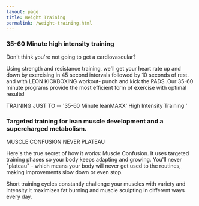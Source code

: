 ```yaml
---
layout: page
title: Weight Training
permalink: /weight-training.html
---
```


### 35-60 Minute high intensity training

Don't think you're not going to get a cardiovascular?

Using strength and resistance training, we'll get your heart rate up and down by exercising in 45 second intervals followed by 10 seconds of rest. and with LEON KICKBOXING workout- punch and kick the PADS .Our 35-60 minute programs provide the most efficient form of exercise with optimal results!

TRAINING JUST TO -- '35-60 Minute leanMAXX' High Intensity Training '

### Targeted training for lean muscle development and a supercharged metabolism.

MUSCLE CONFUSION NEVER PLATEAU

Here's the true secret of how it works: Muscle Confusion. It uses targeted training phases so your body keeps adapting and growing. You'll never "plateau" - which means your body will never get used to the routines, making improvements slow down or even stop.

Short training cycles constantly challenge your muscles with variety and intensity.It maximizes fat burning and muscle sculpting in different ways every day.
